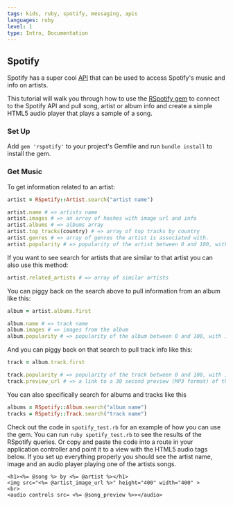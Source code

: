 ```yaml
---
tags: kids, ruby, spotify, messaging, apis
languages: ruby
level: 1
type: Intro, Documentation
---
```


## Spotify

Spotify has a super cool [API](https://developer.spotify.com/) that can be used to access Spotify's music and info on artists.

This tutorial will walk you through how to use the [RSpotify gem](https://github.com/guilhermesad/rspotify) to connect to the Spotify API and pull song, artist or album info and create a simple HTML5 audio player that plays a sample of a song.

### Set Up

Add `gem 'rspotify'` to your project's Gemfile and run `bundle install` to install the gem.

### Get Music

To get information related to an artist:

```ruby
artist = RSpotify::Artist.search("artist name")

artist.name # => artists name
artist.images # => an array of hashes with image url and info
artist.albums # => albums array
artist.top_tracks(country) # => array of top tracks by country
artist.genres # => array of genres the artist is associated with.
artist.popularity # => popularity of the artist between 0 and 100, with 100 being the most popular
```

If you want to see search for artists that are similar to that artist you can also use this method:

```ruby
artist.related_artists # => array of similar artists
```

You can piggy back on the search above to pull information from an album like this:

```ruby
album = artist.albums.first

album.name # => track name
album.images # => images from the album
album.popularity # => popularity of the album between 0 and 100, with 100 being the most popular
```

And you can piggy back on that search to pull track info like this:

```ruby
track = album.track.first

track.popularity # => popularity of the track between 0 and 100, with 100 being the most popular
track.preview_url # => a link to a 30 second preview (MP3 format) of the track
```

You can also specifically search for albums and tracks like this

```ruby
albums = RSpotify::Album.search("album name")
tracks = RSpotify::Track.search("track name")
```

Check out the code in `spotify_test.rb` for an example of how you can use the gem. You can run `ruby spotify_test.rb` to see the results of the RSpotify queries. Or copy and paste the code into a route in your application controller and point it to a view with the HTML5 audio tags below. If you set up everything properly you should see the artist name, image and an audio player playing one of the artists songs.

```erb
<h1><%= @song %> by <%= @artist %></h1>
<img src="<%= @artist_image_url %>" height="400" width="400" >
<br>
<audio controls src= <%= @song_preview %>></audio>
```
